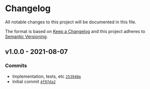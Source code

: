 # Changelog

All notable changes to this project will be documented in this file.

The format is based on [Keep a Changelog](https://keepachangelog.com/en/1.0.0/)
and this project adheres to [Semantic Versioning](https://semver.org/spec/v2.0.0.html).

## v1.0.0 - 2021-08-07

### Commits

- Implementation, tests, etc [`253948e`](https://github.com/es-shims/Array.prototype.forEach/commit/253948e91bdaaf84797b4265e07f3a3603dc0955)
- Initial commit [`4f97da2`](https://github.com/es-shims/Array.prototype.forEach/commit/4f97da220cd8022b40efe6c40d28344b7e1c02b7)
